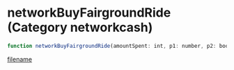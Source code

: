# networkBuyFairgroundRide (Category networkcash)

```js
function networkBuyFairgroundRide(amountSpent: int, p1: number, p2: boolean, p3: boolean): void
```

[filename](networkBuyFairgroundRide_m.md ':include')